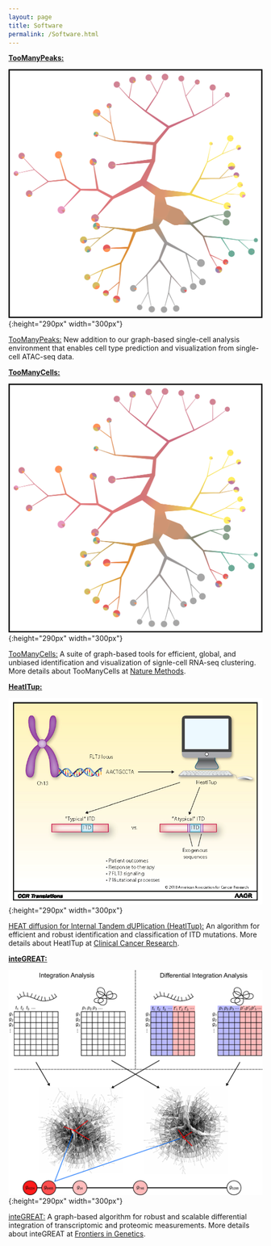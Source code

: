 ```yaml
---
layout: page
title: Software 
permalink: /Software.html
---
```

**[TooManyPeaks:](https://github.com/faryabib/too-many-cells)**

![TooManyPeaks](assets/dendrogram.png){:height="290px" width="300px"}

[TooManyPeaks:](https://github.com/faryabib/too-many-cells) New addition to our graph-based single-cell analysis environment that enables cell type prediction and visualization from single-cell ATAC-seq data. 

**[TooManyCells:](https://github.com/faryabib/too-many-cells)**

![TooManyCells](assets/dendrogram.png){:height="290px" width="300px"}

[TooManyCells:](https://github.com/faryabib/too-many-cells) A suite of graph-based tools for efficient, global, and unbiased identification and visualization of signle-cell RNA-seq clustering. More details about TooManyCells at [Nature Methods](https://doi.org/10.1038/s41592-020-0748-5). 

**[HeatITup:](https://github.com/faryabib/HeatITup)**

[comment]: <![HeatITup](assets/HeatITup.png){:height="290px" width="300px"}>
![HeatITup](assets/HeatITup_AACR.png){:height="290px" width="300px"}

[HEAT diffusion for Internal Tandem dUPlication (HeatITup):](https://github.com/faryabib/HeatITup) An algorithm for efficient and robust identification and classification of ITD mutations. More details about HeatITup at [Clinical Cancer Research](https://doi.org/10.1158/1078-0432.CCR-18-0655).

**[inteGREAT:](https://github.com/faryabib/inteGREAT)**

![inteGREAT](assets/inteGREAT.png){:height="290px" width="300px"}

[inteGREAT:](https://github.com/faryabib/inteGREAT) A graph-based algorithm for robust and scalable differential integration of transcriptomic and proteomic measurements. More details about inteGREAT at [Frontiers in Genetics](https://doi.org/10.3389/fgene.2018.00205). 
